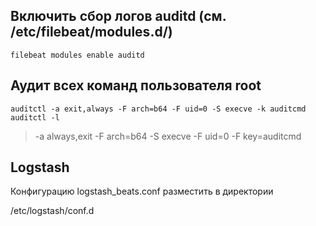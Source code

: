 Включить сбор логов auditd (см. /etc/filebeat/modules.d/)
---
```
filebeat modules enable auditd
```

Аудит всех команд пользователя root
---
```
auditctl -a exit,always -F arch=b64 -F uid=0 -S execve -k auditcmd
auditctl -l
```
>-a always,exit -F arch=b64 -S execve -F uid=0 -F key=auditcmd

Logstash
---

Конфигурацию logstash_beats.conf разместить в директории

/etc/logstash/conf.d
